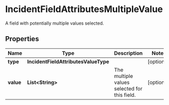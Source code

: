 

# IncidentFieldAttributesMultipleValue

A field with potentially multiple values selected.

## Properties

Name | Type | Description | Notes
------------ | ------------- | ------------- | -------------
**type** | **IncidentFieldAttributesValueType** |  |  [optional]
**value** | **List&lt;String&gt;** | The multiple values selected for this field. |  [optional]



